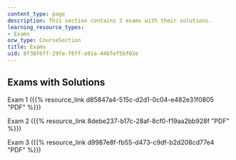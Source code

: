 ```yaml
---
content_type: page
description: This section contains 3 exams with their solutions.
learning_resource_types:
- Exams
ocw_type: CourseSection
title: Exams
uid: 8f38f6ff-29fe-f6ff-a91a-44bfef5bf02e
---
```


Exams with Solutions
--------------------

Exam 1 ({{% resource_link d85847a4-515c-d2d1-0c04-e482e31f0805 "PDF" %}})

Exam 2 ({{% resource_link 8debe237-b17c-28af-8cf0-f19aa2bb928f "PDF" %}})

Exam 3 ({{% resource_link d9987e8f-fb55-d473-c9df-b2d208cd77e4 "PDF" %}})